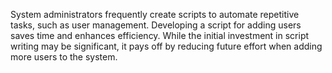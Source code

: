 System administrators frequently create scripts to automate repetitive tasks, such as user management. Developing a script for adding users saves time and enhances efficiency. While the initial investment in script writing may be significant, it pays off by reducing future effort when adding more users to the system.
